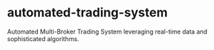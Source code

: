 # automated-trading-system
Automated Multi-Broker Trading System leveraging real-time data and sophisticated algorithms.
